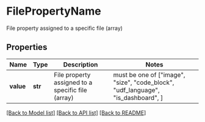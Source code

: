 # FilePropertyName

File property assigned to a specific file (array)

## Properties
Name | Type | Description | Notes
------------ | ------------- | ------------- | -------------
**value** | **str** | File property assigned to a specific file (array) |  must be one of ["image", "size", "code_block", "udf_language", "is_dashboard", ]

[[Back to Model list]](../README.md#documentation-for-models) [[Back to API list]](../README.md#documentation-for-api-endpoints) [[Back to README]](../README.md)


